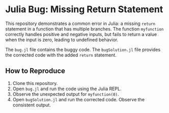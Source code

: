 # Julia Bug: Missing Return Statement

This repository demonstrates a common error in Julia: a missing `return` statement in a function that has multiple branches.  The function `myfunction` correctly handles positive and negative inputs, but fails to return a value when the input is zero, leading to undefined behavior.

The `bug.jl` file contains the buggy code. The `bugSolution.jl` file provides the corrected code with the added `return` statement.

## How to Reproduce

1. Clone this repository.
2. Open `bug.jl` and run the code using the Julia REPL.
3. Observe the unexpected output for `myfunction(0)`.
4. Open `bugSolution.jl` and run the corrected code. Observe the consistent output.
